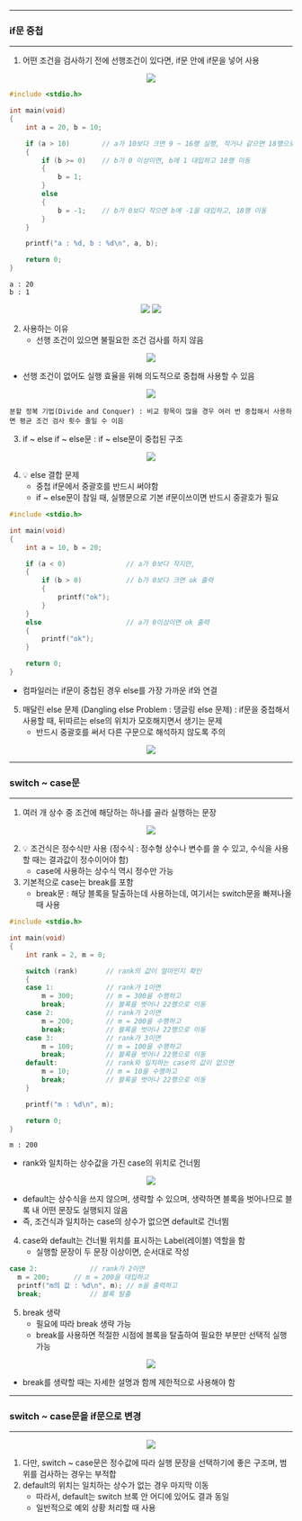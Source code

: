 -----
### if문 중첩
-----
1. 어떤 조건을 검사하기 전에 선행조건이 있다면, if문 안에 if문을 넣어 사용
<div align="center">
<img src="https://github.com/user-attachments/assets/391beb8c-05e1-4f45-b09b-392923e9855a">
</div>

```c
#include <stdio.h>

int main(void)
{
	int a = 20, b = 10;

	if (a > 10)        // a가 10보다 크면 9 ~ 16행 실행, 작거나 같으면 18행으로 이동
	{
		if (b >= 0)    // b가 0 이상이면, b에 1 대입하고 18행 이동
		{
			b = 1;
		}
		else
		{
			b = -1;    // b가 0보다 작으면 b에 -1을 대입하고, 18행 이동
		}
	}

	printf("a : %d, b : %d\n", a, b);

	return 0;
}
```
```
a : 20
b : 1
```

<div align="center">
<img src="https://github.com/user-attachments/assets/13d6737c-ed2c-430a-8d44-c1b858ab189d">
<img src="https://github.com/user-attachments/assets/27a25f78-a036-450f-938c-ba6f2d1062e1">
</div>

2. 사용하는 이유
   - 선행 조건이 있으면 불필요한 조건 검사를 하지 않음
<div align="center">
<img src="https://github.com/user-attachments/assets/aa807fa3-5150-4dc8-a36a-4fffaa75c1e2">
</div>

  - 선행 조건이 없어도 실행 효율을 위해 의도적으로 중첩해 사용할 수 있음 
<div align="center">
<img src="https://github.com/user-attachments/assets/87be9103-4e83-4083-80de-db84d3aec465">
</div>

```
분할 정복 기법(Divide and Conquer) : 비교 항목이 많을 경우 여러 번 중첩해서 사용하면 평균 조건 검사 횟수 줄일 수 이음
```

3. if ~ else if ~ else문 : if ~ else문이 중첩된 구조
<div align="center">
<img src="https://github.com/user-attachments/assets/6c313a25-2ba3-4502-a865-005e308969d3">
</div>

4. 💡 else 결합 문제
   - 중첩 if문에서 중괄호를 반드시 써야함
   - if ~ else문이 참일 때, 실행문으로 기본 if문이쓰이면 반드시 중괄호가 필요
```c
#include <stdio.h>

int main(void)
{
	int a = 10, b = 20;

	if (a < 0)               // a가 0보다 작지만,
	{
		if (b > 0)           // b가 0보다 크면 ok 출력
		{
			printf("ok");
		}
	}
	else                     // a가 0이상이면 ok 출력
	{
		printf("ok");
	}

	return 0;
}
```
  - 컴파일러는 if문이 중첩된 경우 else를 가장 가까운 if와 연결

5. 매달린 else 문제 (Dangling else Problem : 댕글링 else 문제) : if문을 중첩해서 사용할 때, 뒤따르는 else의 위치가 모호해지면서 생기는 문제
   - 반드시 중괄호를 써서 다른 구문으로 해석하지 않도록 주의
<div align="center">
<img src="https://github.com/user-attachments/assets/252aeb53-5f68-4713-8ed3-35c387e18847">
</div>

-----
### switch ~ case문
-----
1. 여러 개 상수 중 조건에 해당하는 하나를 골라 실행하는 문장
<div align="center">
<img src="https://github.com/user-attachments/assets/c17ff260-504c-4763-944b-8898fee697c5">
</div>

2. 💡 조건식은 정수식만 사용 (정수식 : 정수형 상수나 변수를 쓸 수 있고, 수식을 사용할 때는 결과값이 정수이어야 함)
   - case에 사용하는 상수식 역시 정수만 가능
3. 기본적으로 case는 break를 포함
   - break문 : 해당 블록을 탈출하는데 사용하는데, 여기서는 switch문을 빠져나올 때 사용
```c
#include <stdio.h>

int main(void)
{
	int rank = 2, m = 0;

	switch (rank)		// rank의 값이 얼마인지 확인
	{
	case 1:				// rank가 1이면
		m = 300;		// m = 300을 수행하고
		break;			// 블록을 벗어나 22행으로 이동
	case 2:				// rank가 2이면
		m = 200;		// m = 200을 수행하고
		break;			// 블록을 벗어나 22행으로 이동
	case 3:				// rank가 3이면
		m = 100;		// m = 100을 수행하고
		break;			// 블록을 벗어나 22행으로 이동
	default:			// rank와 일치하는 case의 값이 없으면
		m = 10;			// m = 10을 수행하고
		break;			// 블록을 벗어나 22행으로 이동
	}

	printf("m : %d\n", m);

	return 0;
}
```
```
m : 200
```
  - rank와 일치하는 상수값을 가진 case의 위치로 건너뜀
<div align="center">
<img src="https://github.com/user-attachments/assets/2087037f-56f5-4449-ba9e-16d2fa7775da">
</div>

  - default는 상수식을 쓰지 않으며, 생략할 수 있으며, 생략하면 블록을 벗어나므로 블록 내 어떤 문장도 실행되지 않음
  - 즉, 조건식과 일치하는 case의 상수가 없으면 default로 건너뜀

4. case와 default는 건너뛸 위치를 표시하는 Label(레이블) 역할을 함
   - 실행할 문장이 두 문장 이상이면, 순서대로 작성
```c
case 2:				// rank가 2이면
  m = 200;		// m = 200을 대입하고
  printf("m의 값 : %d\n", m); // m을 출력하고
  break;			// 블록 탈출
```

5. break 생략
   - 필요에 따라 break 생략 가능
   - break를 사용하면 적절한 시점에 블록을 탈출하여 필요한 부분만 선택적 실행 가능

<div align="center">
<img src="https://github.com/user-attachments/assets/b20948ca-8e1a-473d-81b0-e596242aa0f3">
</div>

  - break를 생략할 때는 자세한 설명과 함께 제한적으로 사용해야 함

-----
### switch ~ case문을 if문으로 변경
----
<div align="center">
<img src="https://github.com/user-attachments/assets/aceef6f5-98ce-4907-af39-9e964f3fc1b8">
</div>

1. 다만, switch ~ case문은 정수값에 따라 실행 문장을 선택하기에 좋은 구조며, 범위를 검사하는 경우는 부적합
2. default의 위치는 일치하는 상수가 없는 경우 마지막 이동
   - 따라서, default는 switch 브록 안 어디에 있어도 결과 동일
   - 일반적으로 예외 상황 처리할 때 사용
